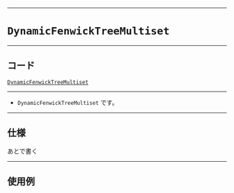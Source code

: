 _____

# `DynamicFenwickTreeMultiset`

_____

## コード

[`DynamicFenwickTreeMultiset`](https://github.com/titanium-22/Library_py/blob/main/DataStructures/Set/DynamicFenwickTreeMultiset.py)
<!-- code=https://github.com/titanium-22/Library_py/blob/main/DataStructures\Set\DynamicFenwickTreeMultiset.py -->

_____

- `DynamicFenwickTreeMultiset` です。

_____

## 仕様

あとで書く

_____

## 使用例

```python
```

